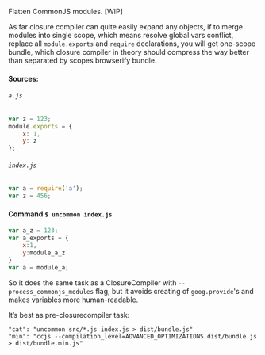 ﻿Flatten CommonJS modules. [WIP]

As far closure compiler can quite easily expand any objects, if to merge modules into single scope, which means resolve global vars conflict, replace all `module.exports` and `require` declarations, you will get one-scope bundle, which closure compiler in theory should compress the way better than separated by scopes browserify bundle.

#### Sources:

###### `a.js`

```js
var z = 123;
module.exports = {
	x: 1,
	y: z
};
```

###### `index.js`

```js
var a = require('a');
var z = 456;
```

#### Command `$ uncommon index.js`

```js
var a_z = 123;
var a_exports = {
	x:1,
	y:module_a_z
}
var a = module_a;
```

So it does the same task as a ClosureCompiler with `--process_commonjs_modules` flag, but it avoids creating of `goog.provide`'s and makes variables more human-readable.

It’s best as pre-closurecompiler task:

```
"cat": "uncommon src/*.js index.js > dist/bundle.js"
"min": "ccjs --compilation_level=ADVANCED_OPTIMIZATIONS dist/bundle.js > dist/bundle.min.js"
```